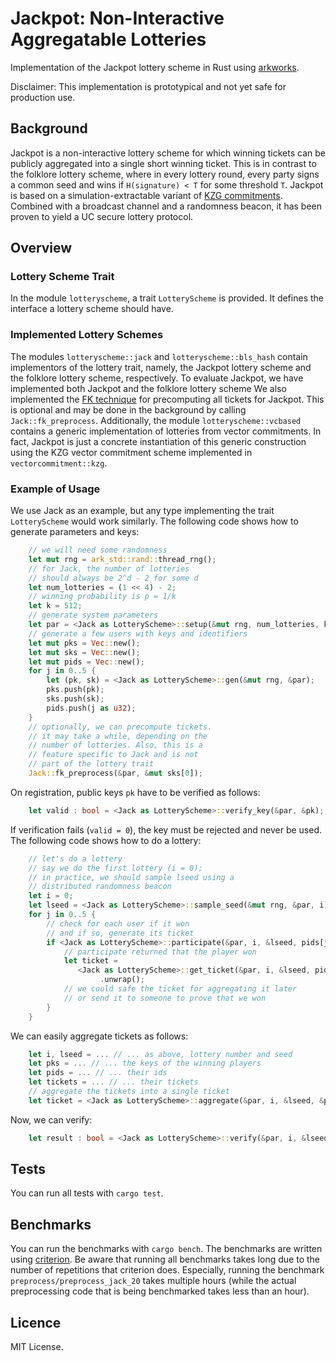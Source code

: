 # Jackpot: Non-Interactive Aggregatable Lotteries

Implementation of the Jackpot lottery scheme in Rust using [arkworks](http://arkworks.rs/).

Disclaimer: This implementation is prototypical and not yet safe for production use.

## Background
Jackpot is a non-interactive lottery scheme for which winning tickets can be publicly aggregated into a single short winning ticket.
This is in contrast to the folklore lottery scheme, where in every lottery round, every party signs a common seed and wins if `H(signature) < T` for some threshold `T`.
Jackpot is based on a simulation-extractable variant of [KZG commitments](http://cacr.uwaterloo.ca/techreports/2010/cacr2010-10.pdf).
Combined with a broadcast channel and a randomness beacon, it has been proven to yield a UC secure lottery protocol.

## Overview

### Lottery Scheme Trait
In the module `lotteryscheme`, a trait `LotteryScheme` is provided.
It defines the interface a lottery scheme should have.

### Implemented Lottery Schemes
The modules `lotteryscheme::jack` and `lotteryscheme::bls_hash` contain implementors of the lottery trait, namely, the Jackpot lottery scheme and the folklore lottery scheme, respectively.
To evaluate Jackpot, we have implemented both Jackpot and the folklore lottery scheme
We also implemented the [FK technique](https://eprint.iacr.org/2023/033.pdf) for precomputing all tickets for Jackpot.
This is optional and may be done in the background by calling `Jack::fk_preprocess`.
Additionally, the module `lotteryscheme::vcbased` contains a generic implementation of lotteries from vector commitments. In fact, Jackpot is just a concrete instantiation of this generic construction using the KZG vector commitment scheme implemented in `vectorcommitment::kzg`.

### Example of Usage
We use Jack as an example, but any type implementing the trait `LotteryScheme` would work similarly.
The following code shows how to generate parameters and keys:
```rust
    // we will need some randomness
    let mut rng = ark_std::rand::thread_rng();
    // for Jack, the number of lotteries
    // should always be 2^d - 2 for some d
    let num_lotteries = (1 << 4) - 2;
    // winning probability is p = 1/k
    let k = 512;
    // generate system parameters
    let par = <Jack as LotteryScheme>::setup(&mut rng, num_lotteries, k);
    // generate a few users with keys and identifiers
    let mut pks = Vec::new();
    let mut sks = Vec::new();
    let mut pids = Vec::new();
    for j in 0..5 {
        let (pk, sk) = <Jack as LotteryScheme>::gen(&mut rng, &par);
        pks.push(pk);
        sks.push(sk);
        pids.push(j as u32);
    }
    // optionally, we can precompute tickets.
    // it may take a while, depending on the
    // number of lotteries. Also, this is a
    // feature specific to Jack and is not
    // part of the lottery trait
    Jack::fk_preprocess(&par, &mut sks[0]);
```
On registration, public keys `pk` have to be verified as follows:
```rust
    let valid : bool = <Jack as LotteryScheme>::verify_key(&par, &pk);
```
If verification fails (`valid = 0`), the key must be rejected and never be used.
The following code shows how to do a lottery:
```rust
    // let's do a lottery
    // say we do the first lottery (i = 0);
    // in practice, we should sample lseed using a
    // distributed randomness beacon
    let i = 0;
    let lseed = <Jack as LotteryScheme>::sample_seed(&mut rng, &par, i);
    for j in 0..5 {
        // check for each user if it won
        // and if so, generate its ticket
        if <Jack as LotteryScheme>::participate(&par, i, &lseed, pids[j], &sks[j], &pks[j]) {
            // participate returned that the player won
            let ticket =
               <Jack as LotteryScheme>::get_ticket(&par, i, &lseed, pids[j], &sks[j], &pks[j])
                    .unwrap();
            // we could safe the ticket for aggregating it later
            // or send it to someone to prove that we won
        }
    }
```
We can easily aggregate tickets as follows:
```rust
    let i, lseed = ... // ... as above, lottery number and seed
    let pks = ... // ... the keys of the winning players
    let pids = ... // ... their ids
    let tickets = ... // ... their tickets
    // aggregate the tickets into a single ticket
    let ticket = <Jack as LotteryScheme>::aggregate(&par, i, &lseed, &pids, &pks, &tickets);
```
Now, we can verify:
```rust
    let result : bool = <Jack as LotteryScheme>::verify(&par, i, &lseed, &pids, &pks, &ticket);
```

## Tests
You can run all tests with `cargo test`.

## Benchmarks
You can run the benchmarks with `cargo bench`.
The benchmarks are written using [criterion](https://github.com/bheisler/criterion.rs).
Be aware that running all benchmarks takes long due to the number of repetitions that criterion does.
Especially, running the benchmark `preprocess/preprocess_jack_20` takes multiple hours (while the actual preprocessing code that is being benchmarked takes less than an hour).

## Licence
MIT License.
